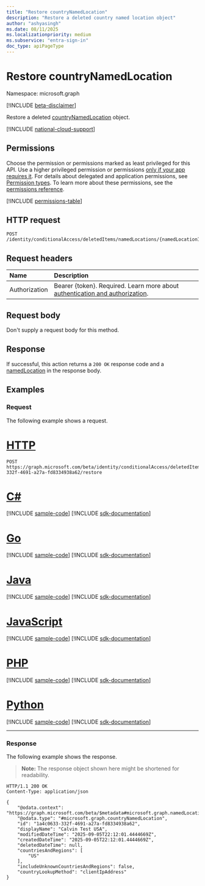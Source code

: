 ```yaml
---
title: "Restore countryNamedLocation"
description: "Restore a deleted country named location object"
author: "ashyasingh"
ms.date: 08/11/2025
ms.localizationpriority: medium
ms.subservice: "entra-sign-in"
doc_type: apiPageType
---
```


# Restore countryNamedLocation

Namespace: microsoft.graph

[!INCLUDE [beta-disclaimer](../../includes/beta-disclaimer.md)]

Restore a deleted [countryNamedLocation](../resources/countryNamedLocation.md) object.

[!INCLUDE [national-cloud-support](../../includes/global-only.md)]

## Permissions

Choose the permission or permissions marked as least privileged for this API. Use a higher privileged permission or permissions [only if your app requires it](/graph/permissions-overview#best-practices-for-using-microsoft-graph-permissions). For details about delegated and application permissions, see [Permission types](/graph/permissions-overview#permission-types). To learn more about these permissions, see the [permissions reference](/graph/permissions-reference).

<!-- {
  "blockType": "permissions",
  "name": "countrynamedlocation-restore-permissions"
}
-->
[!INCLUDE [permissions-table](../includes/permissions/countrynamedlocation-restore-permissions.md)]

## HTTP request

<!-- {
  "blockType": "ignored"
}
-->
``` http
POST /identity/conditionalAccess/deletedItems/namedLocations/{namedLocationId}/restore
```

## Request headers

|Name|Description|
|:---|:---|
|Authorization|Bearer {token}. Required. Learn more about [authentication and authorization](/graph/auth/auth-concepts).|

## Request body

Don't supply a request body for this method.

## Response

If successful, this action returns a `200 OK` response code and a [namedLocation](../resources/namedlocation.md) in the response body.

## Examples

### Request

The following example shows a request.
# [HTTP](#tab/http)
<!-- {
  "blockType": "request",
  "name": "countrynamedlocationthis.restore"
}
-->
``` http
POST https://graph.microsoft.com/beta/identity/conditionalAccess/deletedItems/namedLocations/1a4c0633-332f-4691-a27a-fd8334938a62/restore
```

# [C#](#tab/csharp)
[!INCLUDE [sample-code](../includes/snippets/csharp/countrynamedlocationthisrestore-csharp-snippets.md)]
[!INCLUDE [sdk-documentation](../includes/snippets/snippets-sdk-documentation-link.md)]

# [Go](#tab/go)
[!INCLUDE [sample-code](../includes/snippets/go/countrynamedlocationthisrestore-go-snippets.md)]
[!INCLUDE [sdk-documentation](../includes/snippets/snippets-sdk-documentation-link.md)]

# [Java](#tab/java)
[!INCLUDE [sample-code](../includes/snippets/java/countrynamedlocationthisrestore-java-snippets.md)]
[!INCLUDE [sdk-documentation](../includes/snippets/snippets-sdk-documentation-link.md)]

# [JavaScript](#tab/javascript)
[!INCLUDE [sample-code](../includes/snippets/javascript/countrynamedlocationthisrestore-javascript-snippets.md)]
[!INCLUDE [sdk-documentation](../includes/snippets/snippets-sdk-documentation-link.md)]

# [PHP](#tab/php)
[!INCLUDE [sample-code](../includes/snippets/php/countrynamedlocationthisrestore-php-snippets.md)]
[!INCLUDE [sdk-documentation](../includes/snippets/snippets-sdk-documentation-link.md)]

# [Python](#tab/python)
[!INCLUDE [sample-code](../includes/snippets/python/countrynamedlocationthisrestore-python-snippets.md)]
[!INCLUDE [sdk-documentation](../includes/snippets/snippets-sdk-documentation-link.md)]

---

### Response

The following example shows the response.
>**Note:** The response object shown here might be shortened for readability.
<!-- {
  "blockType": "response",
  "truncated": true,
  "@odata.type": "microsoft.graph.namedLocation"
}
-->
``` http
HTTP/1.1 200 OK
Content-Type: application/json

{
    "@odata.context": "https://graph.microsoft.com/beta/$metadata#microsoft.graph.namedLocation",
    "@odata.type": "#microsoft.graph.countryNamedLocation",
    "id": "1a4c0633-332f-4691-a27a-fd8334938a62",
    "displayName": "Calvin Test USA",
    "modifiedDateTime": "2025-09-05T22:12:01.4444669Z",
    "createdDateTime": "2025-09-05T22:12:01.4444669Z",
    "deletedDateTime": null,
    "countriesAndRegions": [
        "US"
    ],
    "includeUnknownCountriesAndRegions": false,
    "countryLookupMethod": "clientIpAddress"
}
```

